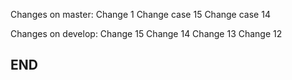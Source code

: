 Changes on master:
Change 1
Change case 15
Change case 14

Changes on develop:
Change 15
Change 14
Change 13
Change 12

## END ##